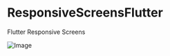 # ResponsiveScreensFlutter
Flutter Responsive Screens

![Image](<img src="./images/light_mobile.png" height="300" />)


